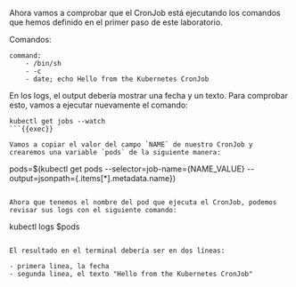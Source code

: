 Ahora vamos a comprobar que el CronJob está ejecutando los comandos que hemos definido en el primer paso de este laboratorio.

Comandos: 

```
command:
    - /bin/sh
    - -c
    - date; echo Hello from the Kubernetes CronJob
```

En los logs, el output debería mostrar una fecha y un texto. Para comprobar esto, vamos a ejecutar nuevamente el comando:

```
kubectl get jobs --watch
```{{exec}}

Vamos a copiar el valor del campo `NAME` de nuestro CronJob y crearemos una variable `pods` de la siguiente manera:

```
pods=$(kubectl get pods --selector=job-name={NAME_VALUE} --output=jsonpath={.items[*].metadata.name})
```{{copy}}

Ahora que tenemos el nombre del pod que ejecuta el CronJob, podemos revisar sus logs con el siguiente comando:

```
kubectl logs $pods
```{{exec}}

El resultado en el terminal debería ser en dos líneas:

- primera linea, la fecha
- segunda linea, el texto "Hello from the Kubernetes CronJob"